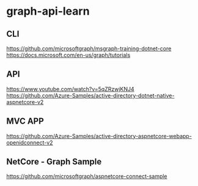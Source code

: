 # graph-api-learn

## CLI
https://github.com/microsoftgraph/msgraph-training-dotnet-core <br>
https://docs.microsoft.com/en-us/graph/tutorials


## API
https://www.youtube.com/watch?v=5qZRzwjKNJ4 <br>
https://github.com/Azure-Samples/active-directory-dotnet-native-aspnetcore-v2


## MVC APP
https://github.com/Azure-Samples/active-directory-aspnetcore-webapp-openidconnect-v2


## NetCore - Graph Sample
https://github.com/microsoftgraph/aspnetcore-connect-sample
